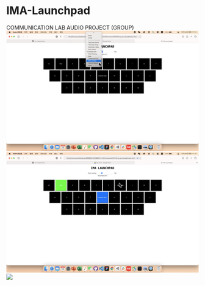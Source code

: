 # IMA-Launchpad
COMMUNICATION LAB AUDIO PROJECT (GROUP)
![](/initial.png)
![](/raser-mode-off.png)
![](/raser-mode-on.png)
